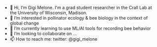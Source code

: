 - 👋 Hi, I’m Gigi Melone. I'm a grad student researcher in the Crall Lab at the University of Wisconsin, Madison. 
- 👀 I’m interested in pollinator ecology & bee biology in the context of global change 
- 🌱 I’m currently learning to use ML/AI tools for recording bee behavior 
- 💞️ I’m looking to collaborate on ...
- 📫 How to reach me: twitter: @gigi_melone

<!---
gigi-melone/gigi-melone is a ✨ special ✨ repository because its `README.md` (this file) appears on your GitHub profile.
You can click the Preview link to take a look at your changes.
--->
